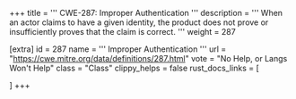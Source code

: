 +++
title = '''
CWE-287: Improper Authentication
'''
description	= '''
When an actor claims to have a given identity, the product does not prove or insufficiently proves that the claim is correct.
'''
weight = 287

[extra]
id = 287
name = '''
Improper Authentication
'''
url = "https://cwe.mitre.org/data/definitions/287.html"
vote = "No Help, or Langs Won't Help"
class = "Class"
clippy_helps = false
rust_docs_links = [
	
]
+++
